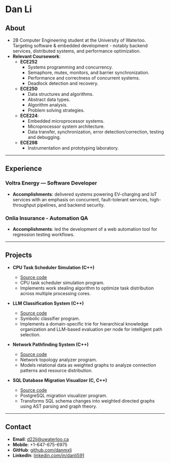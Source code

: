 # Dan Li

## About
- 2B Computer Engineering student at the University of Waterloo. Targeting software & embedded development - notably backend services, distributed systems, and performance optimization.
- **Relevant Coursework**:
    - **ECE252**
        -  Systems programming and concurrency.
        - Semaphore, mutex, monitors, and barrier synchronization.
        - Performance and correctness of concurrent systems.
        - Deadlock detection and recovery.
    - **ECE250**
        - Data structures and algorithms.
        - Abstract data types.
        - Algorithm analysis.
        - Problem solving strategies.
    - **ECE224**:
        - Embedded microprocessor systems.
        - Microprocessor system architecture.
        - Data transfer, synchronization, error detection/correction, testing and debugging.
    - **ECE298**
        - Instrumentation and prototyping laboratory.

---

## Experience

### Voltra Energy — Software Developer  
- **Accomplishments**: delivered systems powering EV-charging and IoT services with an emphasis on concurrent, fault-tolerant services, high-throughput pipelines, and backend security.

### Onlia Insurance - Automation QA
- **Accomplishments**: led the development of a web automation tool for regression testing workflows.

---

## Projects

- **CPU Task Scheduler Simulation (C++)**
    - [Source code](https://github.com/danmxli/multi-core-task-scheduler)
    - CPU task scheduler simulation program.
    - Implements work stealing algorithm to optimize task distribution across multiple processing cores.

- **LLM Classification System (C++)**
    - [Source code](https://github.com/danmxli/llm-classification-system)
    - Symbolic classifier program.
    - Implements a domain-specific trie for hierarchical knowledge organization and LLM-based evaluation per node for intelligent path selection.

- **Network Pathfinding System (C++)**
    - [Source code](https://github.com/danmxli/network-pathfinding)
    - Network topology analyzer program.
    - Models relational data as weighted graphs to analyze connection patterns and resource distribution.

- **SQL Database Migration Visualizer (C, C++)**
    - [Source code](https://github.com/danmxli/pg_migration_graph) 
    - PostgreSQL migration visualizer program.
    - Transforms SQL schema changes into weighted directed graphs using AST parsing and graph theory.

---

## Contact
- **Email**: d22li@uwaterloo.ca  
- **Mobile**: +1-647-675-6975
- **GitHub**: [github.com/danmxli](https://github.com/danmxli)
- **LinkedIn**: [linkedin.com/in/danli591](https://www.linkedin.com/in/danli591/)